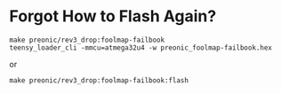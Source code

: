 # Forgot How to Flash Again?

```
make preonic/rev3_drop:foolmap-failbook
teensy_loader_cli -mmcu=atmega32u4 -w preonic_foolmap-failbook.hex
```

or

```
make preonic/rev3_drop:foolmap-failbook:flash
```
